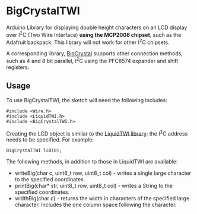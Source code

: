 BigCrystalTWI
=============

Arduino Library for displaying double height characters on an LCD display
over I<sup>2</sup>C (Two Wire Interface) **using the MCP2008 chipset**, such as
the Adafruit backpack. This library will not work for other I<sup>2</sup>C chipsets.

A corresponding library, [BigCrystal](https://github.com/gregington/BigCrystal)
supports other connection methods, such as 4 and 8 bit parallel, I<sup>2</sup>C
using the PFC8574 expander and shift registers.

Usage
-----

To use BigCrystalTWI, the sketch will need the following includes:

    #include <Wire.h>
    #include <LiquidTWI.h>
    #include <BigCrystalTWI.h>

Creating the LCD object is similar to the [LiquidTWI library](https://github.com/Stephanie-Maks/Arduino-LiquidTWI);
the I<sup>2</sup>C address needs to be specified. For example:

    BigCrystalTWI lcd(0);

The following methods, in addition to those in LiquidTWI are available:
* writeBig(char c, uint8_t row, uint8_t col) - writes a single large character to the specified coordinates.
* printBig(char* str, uint8_t row, uint8_t col) - writes a String to the specified coordinates.
* widthBig(char c) - returns the width in characters of the specified large character.
  Includes the one column space following the character.
